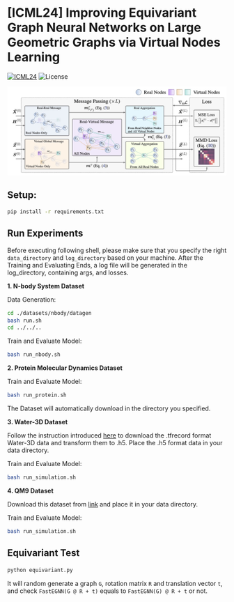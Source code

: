 # [ICML24] Improving Equivariant Graph Neural Networks on Large Geometric Graphs via Virtual Nodes Learning

[![ICML24](https://img.shields.io/badge/ICML24-paper-blue)](./assets/FastEGNN.pdf) ![License](https://img.shields.io/github/license/dhcpack/FastEGNN)

![FastEGNN](./assets/FastEGNN.jpg)

## Setup:

```bash
pip install -r requirements.txt
```

## Run Experiments

Before executing following shell, please make sure that you specify the right `data_directory` and `log_directory` based on your machine. After the Training and Evaluating Ends, a log file will be generated in the log_directory, containing args, and losses.

**1. N-body System Dataset**

Data Generation:

```bash
cd ./datasets/nbody/datagen
bash run.sh
cd ../../..
```

Train and Evaluate Model:

```bash
bash run_nbody.sh
```

**2. Protein Molecular Dynamics Dataset**

Train and Evaluate Model:

```bash
bash run_protein.sh
```

The Dataset will automatically download in the directory you specified.

**3. Water-3D Dataset**

Follow the instruction introduced [here](https://github.com/tumaer/lagrangebench/tree/main/gns_data) to download the .tfrecord format Water-3D data and transform them to .h5. Place the .h5 format data in your data directory.

Train and Evaluate Model:

```bash
bash run_simulation.sh
```

**4. QM9 Dataset**

Download this dataset from [link](https://springernature.figshare.com/ndownloader/files/3195389) and place it in your data directory.

Train and Evaluate Model:

```bash
bash run_simulation.sh
```


## Equivariant Test

```bash
python equivariant.py
```

It will random generate a graph `G`, rotation matrix `R` and translation vector `t`, and check `FastEGNN(G @ R + t)` equals to `FastEGNN(G) @ R + t` or not.
   


